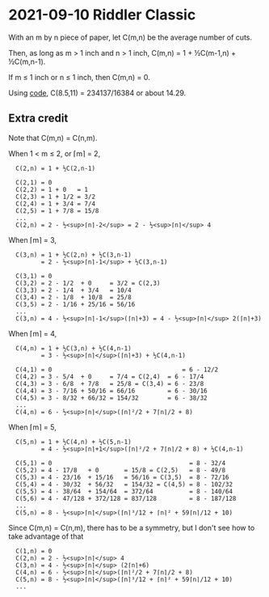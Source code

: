2021-09-10 Riddler Classic
==========================
With an m by n piece of paper, let C(m,n) be the average number of
cuts.

Then, as long as m > 1 inch and n > 1 inch, C(m,n) = 1 + ½C(m-1,n) + ½C(m,n-1).

If m ≤ 1 inch or n ≤ 1 inch, then C(m,n) = 0.

Using [code](20210910c.hs), C(8.5,11) = 234137/16384 or about 14.29.

Extra credit
------------
Note that C(m,n) = C(n,m).

When 1 < m ≤ 2, or ⌈m⌉ = 2,
```
  C(2,n) = 1 + ½C(2,n-1)

  C(2,1) = 0
  C(2,2) = 1 + 0   = 1
  C(2,3) = 1 + 1/2 = 3/2
  C(2,4) = 1 + 3/4 = 7/4
  C(2,5) = 1 + 7/8 = 15/8
  ...
  C(2,n) = 2 - ½<sup>⌈n⌉-2</sup> = 2 - ½<sup>⌈n⌉</sup> 4
```

When ⌈m⌉ = 3,
```
  C(3,n) = 1 + ½C(2,n) + ½C(3,n-1)
         = 2 - ½<sup>⌈n⌉-1</sup> + ½C(3,n-1)

  C(3,1) = 0
  C(3,2) = 2 - 1/2  + 0     = 3/2 = C(2,3)
  C(3,3) = 2 - 1/4  + 3/4   = 10/4
  C(3,4) = 2 - 1/8  + 10/8  = 25/8
  C(3,5) = 2 - 1/16 + 25/16 = 56/16
  ...
  C(3,n) = 4 - ½<sup>⌈n⌉-1</sup>(⌈n⌉+3) = 4 - ½<sup>⌈n⌉</sup> 2(⌈n⌉+3)
```

When ⌈m⌉ = 4,
```
  C(4,n) = 1 + ½C(3,n) + ½C(4,n-1)
         = 3 - ½<sup>⌈n⌉</sup>(⌈n⌉+3) + ½C(4,n-1)

  C(4,1) = 0                                    = 6 - 12/2
  C(4,2) = 3 - 5/4  + 0     = 7/4 = C(2,4)  = 6 - 17/4
  C(4,3) = 3 - 6/8  + 7/8   = 25/8 = C(3,4) = 6 - 23/8
  C(4,4) = 3 - 7/16 + 50/16 = 66/16         = 6 - 30/16
  C(4,5) = 3 - 8/32 + 66/32 = 154/32        = 6 - 38/32
  ...
  C(4,n) = 6 - ½<sup>⌈n⌉</sup>(⌈n⌉²/2 + 7⌈n⌉/2 + 8)
```

When ⌈m⌉ = 5,
```
  C(5,n) = 1 + ½C(4,n) + ½C(5,n-1)
         = 4 - ½<sup>⌈n⌉+1</sup>(⌈n⌉²/2 + 7⌈n⌉/2 + 8) + ½C(4,n-1)

  C(5,1) = 0                                      = 8 - 32/4
  C(5,2) = 4 - 17/8   + 0       = 15/8 = C(2,5)   = 8 - 49/8
  C(5,3) = 4 - 23/16  + 15/16   = 56/16 = C(3,5)  = 8 - 72/16
  C(5,4) = 4 - 30/32  + 56/32   = 154/32 = C(4,5) = 8 - 102/32
  C(5,5) = 4 - 38/64  + 154/64  = 372/64          = 8 - 140/64
  C(5,6) = 4 - 47/128 + 372/128 = 837/128         = 8 - 187/128
  ...
  C(5,n) = 8 - ½<sup>⌈n⌉</sup>(⌈n⌉³/12 + ⌈n⌉² + 59⌈n⌉/12 + 10)
```

Since C(m,n) = C(n,m), there has to be a symmetry, but I don't see
how to take advantage of that
```
  C(1,n) = 0
  C(2,n) = 2 - ½<sup>⌈n⌉</sup> 4
  C(3,n) = 4 - ½<sup>⌈n⌉</sup> (2⌈n⌉+6)
  C(4,n) = 6 - ½<sup>⌈n⌉</sup>(⌈n⌉²/2 + 7⌈n⌉/2 + 8)
  C(5,n) = 8 - ½<sup>⌈n⌉</sup>(⌈n⌉³/12 + ⌈n⌉² + 59⌈n⌉/12 + 10)
  ...
```
